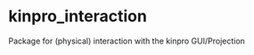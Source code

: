 kinpro_interaction
==================

Package for (physical) interaction with the kinpro GUI/Projection
